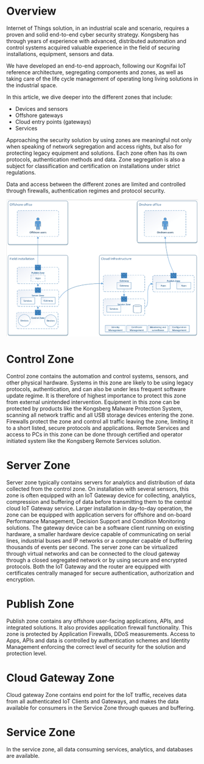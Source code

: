 
# Overview
Internet of Things solution, in an industrial scale and scenario, requires a proven and solid end-to-end cyber security strategy. Kongsberg has through years of experience with advanced, distributed automation and control systems acquired valuable experience in the field of securing installations, equipment, sensors and data.

We have developed an end-to-end approach, following our Kognifai IoT reference architecture, segregating components and zones, as well as taking care of the life cycle management of operating long living solutions in the industrial space.

In this article, we dive deeper into the different zones that include:

*	Devices and sensors
*	Offshore gateways
*	Cloud entry points (gateways)
*	Services

Approaching the security solution by using zones are meaningful not only when speaking of network segregation and access rights, but also for protecting legacy equipment and solutions. Each zone often has its own protocols, authentication methods and data. Zone segregation is also a subject for classification and certification on installations under strict regulations.

Data and access between the different zones are limited and controlled through firewalls, authentication regimes and protocol security.
 
 ![](Images/Securing%20Internet.png)

# Control Zone

Control zone contains the automation and control systems, sensors, and other physical hardware.
Systems in this zone are likely to be using legacy protocols, authentication, and can also be under less frequent software update regime. It is therefore of highest importance to protect this zone from external unintended intervention.
Equipment in this zone can be protected by products like the Kongsberg Malware Protection System, scanning all network traffic and all USB storage devices entering the zone.
Firewalls protect the zone and control all traffic leaving the zone, limiting it to a short listed, secure protocols and applications.
Remote Services and access to PCs in this zone can be done through certified and operator initiated system like the Kongsberg Remote Services solution.

# Server Zone

Server zone typically contains servers for analytics and distribution of data collected from the control zone.
On installation with several sensors, this zone is often equipped with an IoT Gateway device for collecting, analytics, compression and buffering of data before transmitting them to the central cloud IoT Gateway service.
Larger installation in day-to-day operation, the zone can be equipped with application servers for offshore and on-board Performance Management, Decision Support and Condition Monitoring solutions.
The gateway device can be a software client running on existing hardware, a smaller hardware device capable of communicating on serial lines, industrial buses and IP networks or a computer capable of buffering thousands of events per second.
The server zone can be virtualized through virtual networks and can be connected to the cloud gateway through a closed segregated network or by using secure and encrypted protocols.
Both the IoT Gateway and the router are equipped with certificates centrally managed  for secure authentication, authorization and encryption.

# Publish Zone

Publish zone contains any offshore user-facing applications, APIs, and integrated solutions. It also provides application firewall functionality. This zone is protected by Application Firewalls, DDoS measurements. Access to Apps, APIs and data is controlled by authentication schemes and Identity Management enforcing the correct level of security for the solution and protection level.

# Cloud Gateway Zone

Cloud gateway Zone contains end point for the IoT traffic, receives data from all authenticated IoT Clients and Gateways, and makes the data available for consumers in the Service Zone through queues and buffering.

# Service Zone

In the service zone, all data consuming services, analytics, and databases are available.



